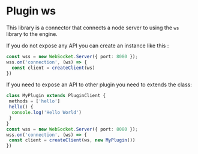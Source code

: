 # Plugin ws
This library is a connector that connects a node server to using the `ws` library to the engine.

If you do not expose any API you can create an instance like this :
```typescript
const wss = new WebSocket.Server({ port: 8080 });
wss.on('connection', (ws) => {
  const client = createClient(ws)
})
```

If you need to expose an API to other plugin you need to extends the class: 
```typescript
class MyPlugin extends PluginClient {
 methods = ['hello']
 hello() {
  console.log('Hello World')
 }
}
const wss = new WebSocket.Server({ port: 8080 });
wss.on('connection', (ws) => {
 const client = createClient(ws, new MyPlugin())
})
```